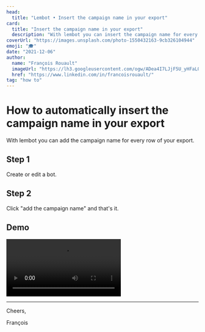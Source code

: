 ```yaml
---
head:
  title: "Lembot • Insert the campaign name in your export"
card:
  title: "Insert the campaign name in your export"
  description: "With lembot you can insert the campaign name for every rows of your export"
coverUrl: "https://images.unsplash.com/photo-1550432163-9cb326104944"
emoji: "🎓"
date: "2021-12-06"
author:
  name: "François Rouault"
  imageUrl: "https://lh3.googleusercontent.com/ogw/ADea4I7LJjF5U_yHFaLQIoNCysLkiEHPLHnWKxj0i1SadVY=s32-c-mo"
  href: "https://www.linkedin.com/in/francoisrouault/"
tag: "how to"
---
```


# How to automatically insert the campaign name in your export

With lembot you can add the campaign name for every row of your export.

## Step 1

Create or edit a bot.

## Step 2

Click "add the campaign name" and that's it.

## Demo

![add campaign name](https://user-images.githubusercontent.com/2499356/151677539-3efd557f-c811-4db7-9751-a848ade2b64f.mp4)

---

Cheers,

François

